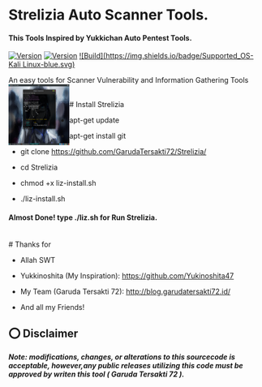 # Strelizia Auto Scanner Tools.
#### This Tools Inspired by Yukkichan Auto Pentest Tools.

[![Version](https://img.shields.io/badge/Strelizia-0.1-brightgreen.svg?maxAge=259200)]()
[![Version](https://img.shields.io/badge/Codename-Mecha-yellow.svg?maxAge=259200)]()
[![Build](https://img.shields.io/badge/Supported_OS-Kali Linux-blue.svg)]()
<br>

An easy tools for Scanner Vulnerability and Information Gathering Tools
<br>
<img align="left" width="120" height="120" src="https://raw.githubusercontent.com/GarudaTersakti72/Strelizia/master/Screenshot%20at%202018-11-07%2020-28-14.png">

<br>
# Install Strelizia

- apt-get update

- apt-get install git

- git clone https://github.com/GarudaTersakti72/Strelizia/

- cd Strelizia

- chmod +x liz-install.sh

- ./liz-install.sh

#### Almost Done! type ./liz.sh for Run Strelizia.
<br>
# Thanks for

- Allah SWT

- Yukkinoshita (My Inspiration): https://github.com/Yukinoshita47

- My Team (Garuda Tersakti 72): http://blog.garudatersakti72.id/

- And all my Friends!

## ⭕️ Disclaimer

***Note: modifications, changes, or alterations to this sourcecode is acceptable, however,any public releases utilizing this code must be approved by writen this tool ( Garuda Tersakti 72 ).***

